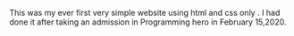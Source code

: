 This was my ever first very simple website using html and css only . I had done it after taking an admission in Programming hero in February 15,2020.
